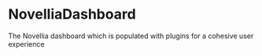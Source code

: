 # NovelliaDashboard
The Novellia dashboard which is populated with plugins for a cohesive user experience
